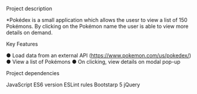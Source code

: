 Project description

*Pokédex is a small application which allows the usesr to view a list of 150 Pokémons. By clicking on the Pokémon name the user is able to view more details on demand.

Key Features

● Load data from an external API (https://www.pokemon.com/us/pokedex/) ● View a list of Pokémons ● On clicking, view details on modal pop-up

Project dependencies

JavaScript ES6 version
ESLint rules
Bootstarp 5
jQuery
